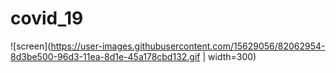 # covid_19

![screen](https://user-images.githubusercontent.com/15629056/82062954-8d3be500-96d3-11ea-8d1e-45a178cbd132.gif | width=300)


